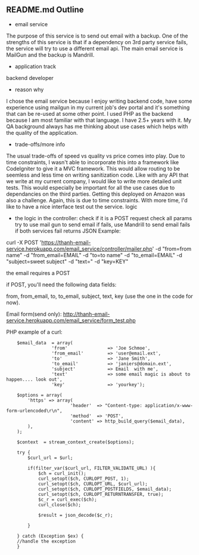 ## README.md Outline


* email service

The purpose of this service is to send out email with a backup. One of the strengths of this service is that if a dependency on 3rd party service fails, the service will try to use a different email api. The main email service is MailGun and the backup is Mandrill.

* application track

backend developer

* reason why

I chose the email service because I enjoy writing backend code, have some experience using mailgun in my current job's dev portal and it's something that can be re-used at some other point. I used PHP as the backend because I am most familiar with that language. I have 2.5+ years with it. My QA background always has me thinking about use cases which helps with the quality of the application.

* trade-offs/more info

The usual trade-offs of speed vs quality vs price comes into play. Due to time constraints, I wasn't able to incorporate this into a framework like CodeIgniter to give it a MVC framework. This would allow routing to be seemless and less time on writing sanitization code. Like with any API that we write at my current company, I would like to write more detailed unit tests. This would especially be important for all the use cases due to dependancies on the third parties. Getting this deployed on Amazon was also a challenge. Again, this is due to time constraints. With more time, I'd like to have a nice interface test out the service.
logic

* the logic in the controller:
check if it is a POST request
check all params
try to use mail gun to send email
if fails, use Mandrill to send email
fails if both services fail
returns JSON
Example:

curl -X POST 'https://thanh-email-service.herokuapp.com/email_service/controller/mailer.php' -d "from=from name" -d "from_email=EMAIL" -d "to=to name" -d "to_email=EMAIL" -d "subject=sweet subject" -d "text=" -d "key=KEY"

the email requires a POST

if POST, you'll need the following data fields: 

from, from_email, to, to_email, subject, text, key (use the one in the code for now).

Email form(send only): http://thanh-email-service.herokuapp.com/email_service/form_test.php

PHP example of a curl:

        $email_data  = array(
                     'from'               => 'Joe Schmoe',
                     'from_email'         => 'user@email.ext',
                     'to'                 => 'Jane Smith',
                     'to_email'           => 'janiers@domain.ext',
                     'subject'            => Email  with me',
                     'text'               => some email magic is about to happen.... look out',
                     'key'                => 'yourkey');

        $options = array(
            'https' => array(
                            'header'  => "Content-type: application/x-www-form-urlencoded\r\n",
                            'method'  => 'POST',
                            'content' => http_build_query($email_data),
            ),
        );

        $context  = stream_context_create($options);
        
        try {
            $curl_url = $url;

            if(filter_var($curl_url, FILTER_VALIDATE_URL) ){
                $ch = curl_init();
                curl_setopt($ch, CURLOPT_POST, 1);
                curl_setopt($ch, CURLOPT_URL, $curl_url);
                curl_setopt($ch, CURLOPT_POSTFIELDS, $email_data);
                curl_setopt($ch, CURLOPT_RETURNTRANSFER, true);                     
                $c_r = curl_exec($ch);                 
                curl_close($ch);

                $result = json_decode($c_r);   

            }

        } catch (Exception $ex) {
        //handle the exception
        }
            


